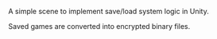 A simple scene to implement save/load system logic in Unity.

Saved games are converted into encrypted binary files.
